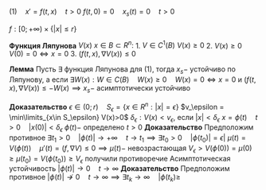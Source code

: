 $(1)\quad x'=f(t, x)\quad t>0$
$f(t,0)=0\quad x_s(t)=0\quad t>0$

$f:[0;+\infty)\times \{ |x|\le r \}$

**Функция Ляпунова**
	$V(x)~x\in B\subset R^n:$
	1. $V\in C^1(B)~V(x)\ge 0$
	2. $V(x)\ge0\quad V(0)=0\iff x=0$
	3. $(f(t, x), \nabla V(x))\le 0$

**Лемма**
	Пусть $\exists$ функция Ляпунова для $(1)$, тогда
	$x_s-$ устойчиво по Ляпунову, а если $\exists W(x):W\in C(B)\quad W(x)\ge 0\quad W(x)=0\iff x=0$ 
	и $(f(t, x), \nabla V(x))\le -W(x)\implies x_s-$ асимптотически устойчиво

**Доказательство**
	$\epsilon \in (0; r)\quad S_\epsilon = \{ x\in R^n : |x|=\epsilon\}$
	$v_\epsilon = \min\limits_{x\in S_\epsilon} V(x)>0$
	$\delta_\epsilon :V(x)<v_\epsilon$, если $|x|<\delta_\epsilon$
	$x=\phi(t)\quad t>0 \quad |x(0)|<\delta_\epsilon$
	$\phi(t)-$ определено $t>0$
	**Доказательство**
	Предположим противное $\exists t_1>0\quad |\phi(t)|\to +\infty\quad t\to t_1\implies \exists t_0>0\quad |\phi(t_0)|=\epsilon|$
	$\mu(t)=V(\phi(t))\quad \mu'(t)=(f, \nabla V)\le 0\implies \mu(t)-$ невозрастающая
	$V_\epsilon >V(\phi(0))=\mu(0)\ge \mu(t_0)=V(\phi(t_0))\ge V_\epsilon$ получили противоречие
	Асимптотическая устойчивость $|\phi(t)|\to 0 \quad t\to \infty$
	**Доказательство**
	Предположим противное $|\phi(t)|\not\to 0\quad t\to \infty\implies \exists t_k\to \infty\quad |\phi(t_k)\ge$




